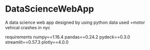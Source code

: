 # DataScienceWebApp
A data science web app designed by using python
data used =motor vehical crashes in nyc

requirements
numpy==1.16.4
pandas==0.24.2
pydeck==0.3.0
streamlit==0.57.3
plotly==4.0.0
